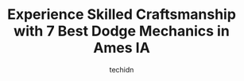 ---
layout: ampstory
image: https://images.unsplash.com/photo-1636325780109-2d154603a3a7?ixlib=rb-4.0.3&ixid=MnwxMjA3fDB8MHxwaG90by1wYWdlfHx8fGVufDB8fHx8&auto=format&fit=crop&w=640&h=853&q=80
author: techidn
featured: false
description: When it comes to maintaining and repairing your vehicle in Ames IA, USA, you deserve nothing but the best. Thats why the 7 best Dodge Mechanic in the area are here to offer their expertise,
title: Experience Skilled Craftsmanship with 7 Best Dodge Mechanics in Ames IA
cover:
   title: Experience Skilled Craftsmanship with 7 Best Dodge Mechanics in Ames IA
   subtitle: Rickpate
   background: https://images.unsplash.com/photo-1636325780109-2d154603a3a7?ixlib=rb-4.0.3&ixid=MnwxMjA3fDB8MHxwaG90by1wYWdlfHx8fGVufDB8fHx8&auto=format&fit=crop&w=640&h=853&q=80

pages: 
 - layout: thirds
   top: <h1>#1 Campus Garage</h1>
   bottom: "<p>The Campus Garage was able to get my car back up and running after an engine misfire issue for $950 instead of the $1,600 I was quoted by a national chain shop. They also</p>"
   background: https://www.knot35.com/toplist/wp-content/uploads/2023/06/best-dodge-mechanic-1-in-ames-ia-1685836912.jpeg
   backgroundblur: true
 - layout: thirds
   top: <h1>#2 Car-X Tire & Auto</h1>
   bottom: "<p>429 S Duff Ave, Ames, IA 50010, United States</p>"
   background: https://www.knot35.com/toplist/wp-content/uploads/2023/06/best-dodge-mechanic-2-in-ames-ia-1685836913.jpeg
   cta:
      link: https://www.knot35.com/toplist/experience-skilled-craftsmanship-with-7-best-dodge-mechanics-in-ames-ia/
      text: Experience Skilled Craftsmanship with 7 Best Dodge Mechanics in Ames IA
 - layout: thirds
   top: <h1>#3 Rons Auto Repair Center</h1>
   bottom: "<p>2310 SE 5th St, Ames, IA 50010, United States</p>"
   background: https://www.knot35.com/toplist/wp-content/uploads/2023/06/best-dodge-mechanic-3-in-ames-ia-1685836913.jpeg
   cta:
      link: https://www.knot35.com/toplist/experience-skilled-craftsmanship-with-7-best-dodge-mechanics-in-ames-ia/
      text: Experience Skilled Craftsmanship with 7 Best Dodge Mechanics in Ames IA
 - layout: thirds
   top: <h1>#4 En-Tire Car Care</h1>
   bottom: "<p>118 SE 5th St, Ames, IA 50010, United States</p>"
   background: https://images.unsplash.com/photo-1599422314077-f4dfdaa4cd09?ixlib=rb-4.0.3&ixid=MnwxMjA3fDB8MHxwaG90by1wYWdlfHx8fGVufDB8fHx8&auto=format&fit=crop&w=640&h=853&q=80
   cta:
      link: https://www.knot35.com/toplist/experience-skilled-craftsmanship-with-7-best-dodge-mechanics-in-ames-ia/
      text: Experience Skilled Craftsmanship with 7 Best Dodge Mechanics in Ames IA
 - layout: thirds
   top: <h1>#5 Eastman Auto Care</h1>
   bottom: "<p>305 6th St, Ames, IA 50010, United States</p>"
   background: https://images.unsplash.com/photo-1541356665065-22676f35dd40?ixlib=rb-4.0.3&ixid=MnwxMjA3fDB8MHxwaG90by1wYWdlfHx8fGVufDB8fHx8&auto=format&fit=crop&w=640&h=853&q=80
   cta:
      link: https://www.knot35.com/toplist/experience-skilled-craftsmanship-with-7-best-dodge-mechanics-in-ames-ia/
      text: Experience Skilled Craftsmanship with 7 Best Dodge Mechanics in Ames IA
 - layout: thirds
   top: <h1>#6 Trickles Tires & Automotive</h1>
   bottom: "<p>120 Lincoln Way, Ames, IA 50010, United States</p>"
   background: https://images.unsplash.com/photo-1527067829737-402993088e6b?ixlib=rb-4.0.3&ixid=MnwxMjA3fDB8MHxwaG90by1wYWdlfHx8fGVufDB8fHx8&auto=format&fit=crop&w=640&h=853&q=80
   cta:
      link: https://www.knot35.com/toplist/experience-skilled-craftsmanship-with-7-best-dodge-mechanics-in-ames-ia/
      text: Experience Skilled Craftsmanship with 7 Best Dodge Mechanics in Ames IA
 - layout: thirds
   top: <h1>#7 Wheelocks Auto Service</h1>
   bottom: "<p>620 E Lincoln Wy, Ames, IA 50010, United States</p>"
   background: https://images.unsplash.com/photo-1614648718611-0635f29016cb?ixlib=rb-4.0.3&ixid=MnwxMjA3fDB8MHxwaG90by1wYWdlfHx8fGVufDB8fHx8&auto=format&fit=crop&w=640&h=853&q=80
   cta:
      link: https://www.knot35.com/toplist/experience-skilled-craftsmanship-with-7-best-dodge-mechanics-in-ames-ia/
      text: Experience Skilled Craftsmanship with 7 Best Dodge Mechanics in Ames IA
 - layout: thirds
   middle: Continue reading...
   background: https://images.unsplash.com/photo-1489648022186-8f49310909a0?ixlib=rb-4.0.3&ixid=MnwxMjA3fDB8MHxwaG90by1wYWdlfHx8fGVufDB8fHx8&auto=format&fit=crop&w=640&h=853&q=80
   cta:
      link: https://www.knot35.com/toplist/experience-skilled-craftsmanship-with-7-best-dodge-mechanics-in-ames-ia/
      text: Experience Skilled Craftsmanship with 7 Best Dodge Mechanics in Ames IA
      
---